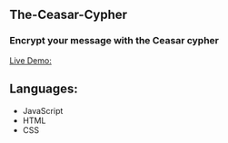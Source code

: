 ## The-Ceasar-Cypher
### Encrypt your message with the Ceasar cypher
  <a href="https://vusisiya.github.io/The-Ceasar-Cypher/">Live Demo:</a>

## Languages: 
* JavaScript
* HTML
* CSS


